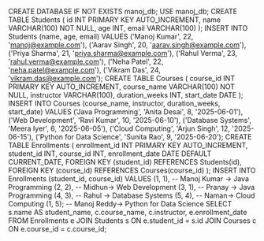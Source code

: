 CREATE DATABASE IF NOT EXISTS manoj_db;
USE manoj_db;
CREATE TABLE Students (
    id INT PRIMARY KEY AUTO_INCREMENT,
    name VARCHAR(100) NOT NULL,
    age INT,
    email VARCHAR(100)
);
INSERT INTO Students (name, age, email) VALUES
('Manoj Kumar', 22, 'manoj@example.com'),
('Aarav Singh', 20, 'aarav.singh@example.com'),
('Priya Sharma', 21, 'priya.sharma@example.com'),
('Rahul Verma', 23, 'rahul.verma@example.com'),
('Neha Patel', 22, 'neha.patel@example.com'),
('Vikram Das', 24, 'vikram.das@example.com');
CREATE TABLE Courses (
    course_id INT PRIMARY KEY AUTO_INCREMENT,
    course_name VARCHAR(100) NOT NULL,
    instructor VARCHAR(100),
    duration_weeks INT,
    start_date DATE
);
INSERT INTO Courses (course_name, instructor, duration_weeks, start_date) VALUES
('Java Programming', 'Anita Desai', 8, '2025-06-01'),
('Web Development', 'Ravi Kumar', 10, '2025-06-10'),
('Database Systems', 'Meera Iyer', 6, '2025-06-05'),
('Cloud Computing', 'Arjun Singh', 12, '2025-06-15'),
('Python for Data Science', 'Sunita Rao', 9, '2025-06-20');
CREATE TABLE Enrollments (
    enrollment_id INT PRIMARY KEY AUTO_INCREMENT,
    student_id INT,
    course_id INT,
    enrollment_date DATE DEFAULT CURRENT_DATE,
    FOREIGN KEY (student_id) REFERENCES Students(id),
    FOREIGN KEY (course_id) REFERENCES Courses(course_id)
);
INSERT INTO Enrollments (student_id, course_id) VALUES
(1, 1),  -- Manoj Kumar → Java Programming
(2, 2),  -- Midhun→ Web Development
(3, 1),  -- Pranay → Java Programming
(4, 3),  -- Rahul  → Database Systems
(5, 4),  -- Naman→ Cloud Computing
(1, 5);  -- Manoj Reddy→ Python for Data Science
SELECT 
    s.name AS student_name,
    c.course_name,
    c.instructor,
    e.enrollment_date
FROM Enrollments e
JOIN Students s ON e.student_id = s.id
JOIN Courses c ON e.course_id = c.course_id;
